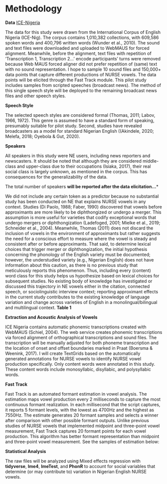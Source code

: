 
# Methodology


**Data** [ICE-Nigeria]( http://ice-corpora.net/ice/index.html)

The data for this study were drawn from the International Corpus of English Nigeria (ICE-Nig). The corpus contains 1,010,382 collections, with 609,586 spoken words and 400,796 written words (Wunder et al., 2010).  The sound and text files were downloaded and uploaded to WebMAUS for forced alignment. Meanwhile, before the alignment, text files with repetition of ‘Transcription 1, Transcription 2…’ encode participants’ turns were removed because Web MAUS forced aligner did not prefer repetition of (same) text with no sound representation. I hope to sample 10 sound files and 150,000+ data points that capture different productions of NURSE vowels. The data points will be elicited through the Fast Track module. This pilot study includes samples from scripted speeches (broadcast news). The method of this single speech style will be deployed to the remaining broadcast news files and other speech styles.

  
**Speech Style**
 
The selected speech styles are considered formal (Thomas, 2011; Labov, 1966, 1972). This genre is assumed to have a standard form of speaking, presumably suitable for pilot study. Second, studies have revealed broadcasters as a model for standard Nigerian English ((Akindele, 2020; Melefa, 2018; Oyebola & Gut, 2020).


**Speakers** 

All speakers in this study were NE users, including news reporters and newscasters. It should be noted that although they are considered middle-class and upper-class due to their occupations (Isiaka, 2017), their real social class is largely unknown, as mentioned in the corpus. This has consequences for the generalizability of the data. 
 
The total number of speakers **will be reported after the data elicitation…***
 
We did not include any certain token as a predictor because no substantial study has been conducted on NE that explains NURSE vowels in any context. Studies (Di Paolo, 1988; Faber, 1990) discovered that vowels before approximants are more likely to be diphthongized or undergo a merger. This assumption is more useful for varieties that codify exceptional words that undergo mergers or diphthongization (Ladefoged, 2001; Mielke et al., 2019; Schneider et al., 2004). Meanwhile, Thomas (2011) does not discard the inclusion of vowels in the environment of approximants but rather suggests the need for a conscious effort to measure where the vowel is steady and consistent after or before approximants. That said, to determine lexical choices that trigger merger or diphthongization, the initial hypothesis concerning the phonology of the English variety must be documented; however, the understudied variety (e.g., Nigerian English) does not have information about this caution, as there is no previous study that meticulously reports this phenomenon. Thus, including every (content) word class for this study helps us hypothesize based on lexical choices for subsequent studies. No existing body of knowledge has investigated or discussed this trajectory in NE vowels either in the citation, connected speech, or sociolinguistic interview context; reporting approximant effects in the current study contributes to the existing knowledge of language variation and change across varieties of English in a monolingual/bilingual and multilingual context. 
**Table 1** 



**Extraction and Acoustic Analysis of Vowels**
 
ICE Nigeria contains automatic phonemic transcriptions created with WebMAUS (Schiel, 2004). The web service creates phonemic transcriptions via forced alignment of orthographical transcriptions and sound files. The transcription will be manually adjusted for both phoneme transcription and the location of onset and offset boundaries marked in Praat (Boersma & Weenink, 2017). I will create TextGrids based on the automatically generated annotations for NURSE vowels to identify NURSE vowel production specifically. Only content words were annotated in this study. These content words include monosyllabic, disyllabic, and polysyllabic words. 
 

**Fast Track**

Fast Track is an automated formant estimation in vowel analysis. The estimation maps vowel production every 2 milliseconds to capture the most continuous formant realization. In each millisecond that the script captures, it reports 5 formant levels, with the lowest as 4700Hz and the highest as 7550Hz. The estimate generates 20 formant samples and selects a winner after comparison with other possible formant outputs. Unlike previous studies of NURSE vowels that implemented midpoint and three-point vowel measurement, Fast Track captures 20 formant points for each vowel production. This algorithm has better formant representation than midpoint and three-point vowel measurement. See the samples of estimation below:

**Statistical Analysis**

The raw files will be analyzed using Mixed effects regression with **tidyverse**, **lme4**, **lmeTest**, and **PhonR** to account for social variables that determine (or may contribute to) variation in Nigerian English NURSE vowels.  


